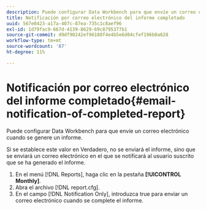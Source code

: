 ```yaml
---
description: Puede configurar Data Workbench para que envíe un correo electrónico cuando se genere un informe.
title: Notificación por correo electrónico del informe completado
uuid: 567e0423-a17a-407c-87ea-735c1c8aef96
exl-id: 1d79fac9-667d-4139-8629-69c8795377b1
source-git-commit: d9df90242ef96188f4e4b5e6d04cfef196b0a628
workflow-type: tm+mt
source-wordcount: '87'
ht-degree: 11%

---
```


# Notificación por correo electrónico del informe completado{#email-notification-of-completed-report}

Puede configurar Data Workbench para que envíe un correo electrónico cuando se genere un informe.

Si se establece este valor en Verdadero, no se enviará el informe, sino que se enviará un correo electrónico en el que se notificará al usuario suscrito que se ha generado el informe.

1. En el menú [!DNL Reports], haga clic en la pestaña **[!UICONTROL Monthly]**.
1. Abra el archivo [!DNL report.cfg].
1. En el campo [!DNL Notification Only], introduzca true para enviar un correo electrónico cuando se complete el informe.
